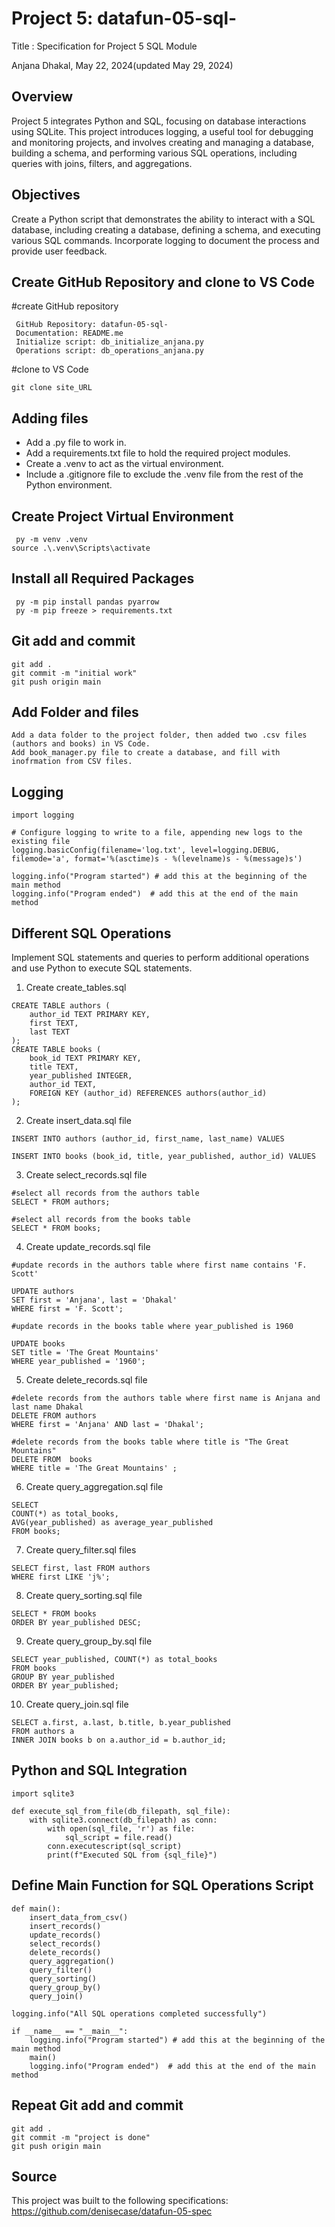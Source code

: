 # Project 5: datafun-05-sql-

Title : Specification for Project 5 SQL Module

Anjana Dhakal, May 22, 2024(updated May 29, 2024)

## Overview
Project 5 integrates Python and SQL, focusing on database interactions using SQLite. This project introduces logging, a useful tool for debugging and monitoring projects, and involves creating and managing a database, building a schema, and performing various SQL operations, including queries with joins, filters, and aggregations.

## Objectives 
Create a Python script that demonstrates the ability to interact with a SQL database, including creating a database, defining a schema, and executing various SQL commands. Incorporate logging to document the process and provide user feedback.

## Create GitHub Repository and clone to VS Code
 #create GitHub repository
```
 GitHub Repository: datafun-05-sql-
 Documentation: README.me
 Initialize script: db_initialize_anjana.py
 Operations script: db_operations_anjana.py

```
 #clone to VS Code
```
git clone site_URL
```
## Adding files 
- Add a .py file to work in.
- Add a requirements.txt file to hold the required project modules.
- Create a .venv to act as the virtual environment.
- Include a .gitignore file to exclude the .venv file from the rest of the Python environment.

## Create Project Virtual Environment
```
 py -m venv .venv
source .\.venv\Scripts\activate
```

## Install all Required Packages
```
 py -m pip install pandas pyarrow
 py -m pip freeze > requirements.txt
```
## Git add and commit
```
git add .
git commit -m "initial work"
git push origin main
```
## Add Folder and files 
```
Add a data folder to the project folder, then added two .csv files (authors and books) in VS Code.
Add book_manager.py file to create a database, and fill with inofrmation from CSV files. 
```

## Logging
```
import logging

# Configure logging to write to a file, appending new logs to the existing file
logging.basicConfig(filename='log.txt', level=logging.DEBUG, filemode='a', format='%(asctime)s - %(levelname)s - %(message)s')

logging.info("Program started") # add this at the beginning of the main method
logging.info("Program ended")  # add this at the end of the main method
```
## Different SQL Operations
Implement SQL statements and queries to perform additional operations and use Python to execute SQL statements.

1. Create create_tables.sql
```
CREATE TABLE authors (
    author_id TEXT PRIMARY KEY,
    first TEXT,
    last TEXT
);
CREATE TABLE books (
    book_id TEXT PRIMARY KEY,
    title TEXT,
    year_published INTEGER,
    author_id TEXT,
    FOREIGN KEY (author_id) REFERENCES authors(author_id)
);
```
2. Create insert_data.sql file
```
INSERT INTO authors (author_id, first_name, last_name) VALUES

INSERT INTO books (book_id, title, year_published, author_id) VALUES

```
3. Create select_records.sql file
```
#select all records from the authors table
SELECT * FROM authors;

#select all records from the books table
SELECT * FROM books;
```
4. Create update_records.sql file
```
#update records in the authors table where first name contains 'F. Scott'

UPDATE authors
SET first = 'Anjana', last = 'Dhakal'
WHERE first = 'F. Scott';

#update records in the books table where year_published is 1960

UPDATE books
SET title = 'The Great Mountains'
WHERE year_published = '1960';
```
5. Create delete_records.sql file
```
#delete records from the authors table where first name is Anjana and last name Dhakal
DELETE FROM authors
WHERE first = 'Anjana' AND last = 'Dhakal';

#delete records from the books table where title is "The Great Mountains"
DELETE FROM  books
WHERE title = 'The Great Mountains' ;
```
6. Create query_aggregation.sql file
```
SELECT 
COUNT(*) as total_books,
AVG(year_published) as average_year_published
FROM books;
```
7. Create query_filter.sql files
```
SELECT first, last FROM authors 
WHERE first LIKE 'j%';
```
8. Create query_sorting.sql file
```
SELECT * FROM books
ORDER BY year_published DESC;

```
9. Create query_group_by.sql file
```
SELECT year_published, COUNT(*) as total_books
FROM books
GROUP BY year_published
ORDER BY year_published;
```
10. Create query_join.sql file
```
SELECT a.first, a.last, b.title, b.year_published
FROM authors a
INNER JOIN books b on a.author_id = b.author_id;
```
## Python and SQL Integration
```
import sqlite3

def execute_sql_from_file(db_filepath, sql_file):
    with sqlite3.connect(db_filepath) as conn:
        with open(sql_file, 'r') as file:
            sql_script = file.read()
        conn.executescript(sql_script)
        print(f"Executed SQL from {sql_file}")

```
## Define Main Function for SQL Operations Script
```
def main():
    insert_data_from_csv()
    insert_records()
    update_records()
    select_records()
    delete_records()
    query_aggregation()
    query_filter()
    query_sorting()
    query_group_by()
    query_join()

logging.info("All SQL operations completed successfully")

if __name__ == "__main__":
    logging.info("Program started") # add this at the beginning of the main method
    main()
    logging.info("Program ended")  # add this at the end of the main method

```
## Repeat Git add and commit
```
git add .
git commit -m "project is done"
git push origin main
```

## Source
This project was built to the following specifications: https://github.com/denisecase/datafun-05-spec
